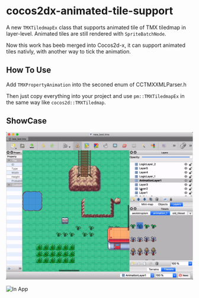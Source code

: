 # cocos2dx-animated-tile-support
A new `TMXTiledmapEx` class that supports animated tile of TMX tiledmap in layer-level. Animated tiles are still rendered with `SpriteBatchNode`.

Now this work has beeb merged into Cocos2d-x, it can support animated tiles nativly, with another way to tick the animation.

## How To Use

Add `TMXPropertyAnimation` into the seconed enum of CCTMXXMLParser.h

Then just copy everything into your project and use `pm::TMXTiledmapEx` in the same way like `cocos2d::TMXTiledmap`.

## ShowCase

![In Tiled editor](https://github.com/DEAGS3000/cocos2dx-animated-tile-support/raw/master/showcase-tiled.gif)

![In App](https://github.com/DEAGS3000/cocos2dx-animated-tile-support/raw/master/showcase-app.gif)



